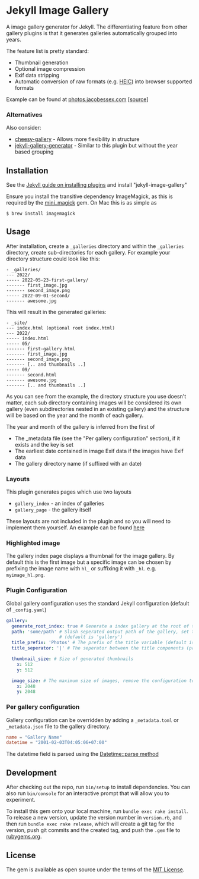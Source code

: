 # Jekyll Image Gallery
A image gallery generator for Jekyll. The differentiating feature from other gallery plugins is that it generates galleries
automatically grouped into years.

The feature list is pretty standard:
- Thumbnail generation
- Optional image compression
- Exif data stripping
- Automatic conversion of raw formats (e.g. [HEIC](https://en.wikipedia.org/wiki/High_Efficiency_Image_File_Format)) into browser supported formats

Example can be found at [photos.jacobessex.com](https://photos.jacobessex.com) \[[source](https://github.com/Yacoby/photos.jacobessex.com)\]

### Alternatives

Also consider:
- [cheesy-gallery](https://github.com/DavidS/cheesy-gallery) - Allows more flexibility in structure
- [jekyll-gallery-generator](https://github.com/ggreer/jekyll-gallery-generator) - Similar to this plugin but without the year based grouping

## Installation
See the [Jekyll guide on installing plugins](https://jekyllrb.com/docs/plugins/installation/) and install "jekyll-image-gallery"

Ensure you install the transitive dependency ImageMagick, as this is required by the [mini_magick](https://github.com/minimagick/minimagick) gem. On Mac this is as simple as
```
$ brew install imagemagick
```

## Usage

After installation, create a `_galleries` directory and within the `_galleries` directory, create sub-directories for each gallery. For example your directory structure could look like this:

```
- _galleries/
--- 2022/
----- 2022-05-23-first-gallery/
------- first_image.jpg
------- second_image.png
----- 2022-09-01-second/
------- awesome.jpg
```

This will result in the generated galleries:
```
- _site/
--- index.html (optional root index.html)
--- 2022/
----- index.html
----- 05/
------- first-gallery.html
------- first_image.jpg
------- second_image.png
------- [.. and thumbnails ..]
----- 09/
------- second.html
------- awesome.jpg
------- [.. and thumbnails ..]
```

As you can see from the example, the directory structure you use doesn't matter, each sub directory containing images will be considered its own gallery (even subdirectories nested in an existing gallery) and the structure will be based on the year and the month of each gallery.

The year and month of the gallery is inferred from the first of
- The \_metadata file (see the "Per gallery configuration" section), if it exists and the key is set
- The earliest date contained in image Exif data if the images have Exif data
- The gallery directory name (if suffixed with an date)

### Layouts

This plugin generates pages which use two layouts
- `gallery_index` - an index of galleries
- `gallery_page` - the gallery itself

These layouts are not included in the plugin and so you will need to implement them yourself. An example can be found [here](https://github.com/Yacoby/photos.jacobessex.com/tree/master/_layouts)

### Highlighted image

The gallery index page displays a thumbnail for the image gallery. By default this is the first image but a specific image
can be chosen by prefixing the image name with `hl_` or suffixing it with `_hl`. e.g. `myimage_hl.png`.

### Plugin Configuration

Global gallery configuration uses the standard Jekyll configuration (default of `_config.yaml`)

```yaml
gallery:
  generate_root_index: true # Generate a index gallery at the root of the gallery (default false)
  path: 'some/path' # Slash seperated output path of the gallery, set to an empty string to generate a gallery in the root of the site
                    # (default is 'gallery')
  title_prefix: 'Photos' # The prefix of the title variable (default is 'Photos')
  title_seperator: '|' # The seperator between the title components (prefix, year and gallery title). (default is '|')

  thumbnail_size: # Size of generated thumbnails
    x: 512
    y: 512

  image_size: # The maximum size of images, remove the configuration to not compress images (default is no compression)
    x: 2048
    y: 2048
```

### Per gallery configuration

Gallery configuration can be overridden by adding a `_metadata.toml` or `_metadata.json` file to the gallery directory.

```toml
name = "Gallery Name"
datetime = "2001-02-03T04:05:06+07:00"
```

The datetime field is parsed using the [Datetime::parse method](https://ruby-doc.org/stdlib-2.6.1/libdoc/date/rdoc/DateTime.html)


## Development

After checking out the repo, run `bin/setup` to install dependencies. You can also run `bin/console` for an interactive prompt that will allow you to experiment.

To install this gem onto your local machine, run `bundle exec rake install`. To release a new version, update the version number in `version.rb`, and then run `bundle exec rake release`, which will create a git tag for the version, push git commits and the created tag, and push the `.gem` file to [rubygems.org](https://rubygems.org).

## License

The gem is available as open source under the terms of the [MIT License](https://opensource.org/licenses/MIT).
